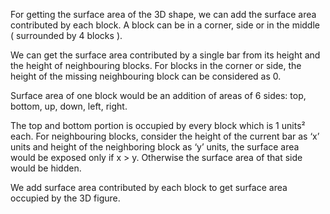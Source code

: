 For getting the surface area of the 3D shape, we can add the surface area contributed by each block. A block can be in a corner, side or in the middle ( surrounded by 4 blocks ).

We can get the surface area contributed by a single bar from its height and the height of neighbouring blocks. For blocks in the corner or side, the height of the missing neighbouring block can be considered as 0.

Surface area of one block would be an addition of areas of 6 sides: top, bottom, up, down, left, right.

The top and bottom portion is occupied by every block which is 1 units² each. For neighbouring blocks, consider the height of the current bar as ‘x’ units and height of the neighboring block as ‘y’ units, the surface area would be exposed only if x > y. Otherwise the surface area of that side would be hidden.

We add surface area contributed by each block to get surface area occupied by the 3D figure.